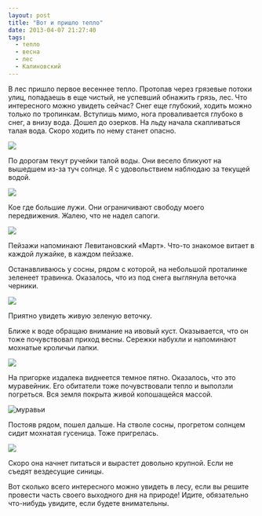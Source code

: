 ```yaml
---
layout: post
title: "Вот и пришло тепло"
date: 2013-04-07 21:27:40
tags:
  - тепло
  - весна
  - лес
  - Калиновский
---
```

В лес пришло первое весеннее тепло. Протопав через грязевые потоки улиц,
попадаешь в еще чистый, не успевший обнажить грязь, лес. Что интересного
можно увидеть сейчас? Снег еще глубокий, ходить можно только по
тропинкам. Вступишь мимо, нога проваливается глубоко в снег, а внизу
вода. Дошел до озерков. На льду начала скапливаться талая вода. Скоро
ходить по нему станет опасно.

![](http://fishingguru.ru/uploads/images/00/00/01/2013/04/07/8ff959.jpg)

По дорогам текут ручейки талой воды. Они весело бликуют на вышедшем
из-за туч солнце. Я с удовольствием наблюдаю за текущей водой.

![](http://fishingguru.ru/uploads/images/00/00/01/2013/04/07/c904de.jpg)

Кое где большие лужи. Они ограничивают свободу моего передвижения.
Жалею, что не надел сапоги.

![](http://fishingguru.ru/uploads/images/00/00/01/2013/04/07/08cf73.jpg)

Пейзажи напоминают Левитановский «Март». Что-то знакомое витает в каждой
лужайке, в каждом пейзаже.

Останавливаюсь у сосны, рядом с которой, на небольшой проталинке
зеленеет травинка. Оказалось, что из под снега выглянула веточка
черники.

![](http://fishingguru.ru/uploads/images/00/00/01/2013/04/07/ce7725.jpg)

Приятно увидеть живую зеленую веточку.

Ближе к воде обращаю внимание на ивовый куст. Оказывается, что он тоже
почувствовал приход весны. Сережки набухли и напоминают мохнатые
кроличьи лапки.

![](http://fishingguru.ru/uploads/images/00/00/01/2013/04/07/45b43e.jpg)

На пригорке издалека виднеется темное пятно. Оказалось, что это
муравейник. Его обитатели тоже почувствовали тепло и выползли погреться.
Вся земля покрыта живой копошащейся массой.

![муравьи](http://fishingguru.ru/uploads/images/00/00/01/2013/04/07/e28461.jpg)

Постояв рядом, пошел дальше. На стволе сосны, прогретом солнцем сидит
мохнатая гусеница. Тоже пригрелась.

![](http://fishingguru.ru/uploads/images/00/00/01/2013/04/07/e652f2.jpg)

Скоро она начнет питаться и вырастет довольно крупной. Если не съедят
вездесущие синицы.

Вот сколько всего интересного можно увидеть в лесу, если вы решите
провести часть своего выходного дня на природе! Идите, обязательно
что-нибудь увидите, если будете внимательны.
